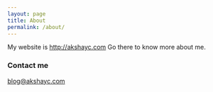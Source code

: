 ```yaml
---
layout: page
title: About
permalink: /about/
---
```


My website is http://akshayc.com
Go there to know more about me.

### Contact me

[blog@akshayc.com](mailto:blog@akshayc.com)